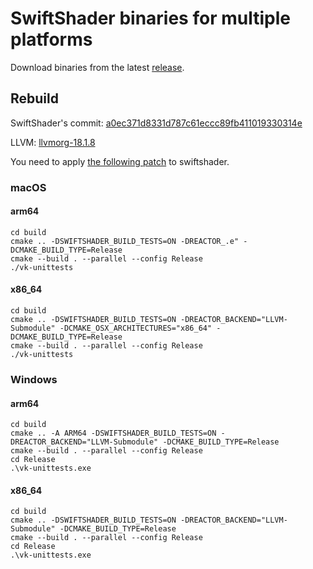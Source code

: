 # SwiftShader binaries for multiple platforms

Download binaries from the latest [release](https://github.com/rokuz/swiftshader_binaries/releases/tag/release_1).

## Rebuild

SwiftShader's commit: [a0ec371d8331d787c61eccc89fb411019330314e](https://github.com/google/swiftshader/commit/a0ec371d8331d787c61eccc89fb411019330314e)

LLVM: [llvmorg-18.1.8](https://github.com/llvm/llvm-project/tree/llvmorg-18.1.8)

You need to apply [the following patch](https://github.com/rokuz/swiftshader_binaries/blob/main/swiftshader.patch) to swiftshader.

### macOS
#### arm64
```
cd build
cmake .. -DSWIFTSHADER_BUILD_TESTS=ON -DREACTOR_.e" -DCMAKE_BUILD_TYPE=Release
cmake --build . --parallel --config Release
./vk-unittests
```

#### x86_64
```
cd build
cmake .. -DSWIFTSHADER_BUILD_TESTS=ON -DREACTOR_BACKEND="LLVM-Submodule" -DCMAKE_OSX_ARCHITECTURES="x86_64" -DCMAKE_BUILD_TYPE=Release
cmake --build . --parallel --config Release
./vk-unittests
```

### Windows
#### arm64
```
cd build
cmake .. -A ARM64 -DSWIFTSHADER_BUILD_TESTS=ON -DREACTOR_BACKEND="LLVM-Submodule" -DCMAKE_BUILD_TYPE=Release
cmake --build . --parallel --config Release
cd Release
.\vk-unittests.exe
```

#### x86_64
```
cd build
cmake .. -DSWIFTSHADER_BUILD_TESTS=ON -DREACTOR_BACKEND="LLVM-Submodule" -DCMAKE_BUILD_TYPE=Release
cmake --build . --parallel --config Release
cd Release
.\vk-unittests.exe
```
